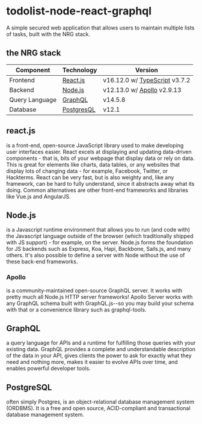 # todolist-node-react-graphql
A simple secured web application that allows users to maintain multiple lists of tasks, built with the NRG stack.

## the NRG stack

Component         | Technology                                | Version
---               | ---                                       | --- 
Frontend          | [React.js](https://reactjs.org/)          | v16.12.0 w/ [TypeScript](https://www.typescriptlang.org/) v3.7.2 
Backend           | [Node.js](https://nodejs.org/en/)         | v12.13.0 w/ [Apollo](https://www.apollographql.com/docs/apollo-server/) v2.9.13
Query Language    | [GraphQL](https://graphql.org/)           | v14.5.8
Database          | [PostgresQL](https://www.postgresql.org//)| v12.1                             

## react.js 
is a front-end, open-source JavaScript library used to make developing user interfaces easier. React excels at displaying and updating data-driven components - that is, bits of your webpage that display data or rely on data. This is great for elements like charts, data tables, or any websites that display lots of changing data - for example, Facebook, Twitter, or Hackterms. React can be very fast, but is also weighty and, like any framework, can be hard to fully understand, since it abstracts away what its doing. Common alternatives are other front-end frameworks and libraries like Vue.js and AngularJS.

## Node.js 
is a Javascript runtime environment that allows you to run (and code with) the Javascript language outside of the browser (which traditionally shipped with JS support) - for example, on the server. Node.js forms the foundation for JS backends such as Express, Koa, Hapi, Backbone, Sails.js, and many others. It's also possible to define a server with Node without the use of these back-end frameworks.

### Apollo
is a community-maintained open-source GraphQL server. It works with pretty much all Node.js HTTP server frameworks! Apollo Server works with any GraphQL schema built with GraphQL.js--so you may build your schema with that or a convenience library such as graphql-tools.

## GraphQL
a query language for APIs and a runtime for fulfilling those queries with your existing data. GraphQL provides a complete and understandable description of the data in your API, gives clients the power to ask for exactly what they need and nothing more, makes it easier to evolve APIs over time, and enables powerful developer tools.

## PostgreSQL
often simply Postgres, is an object-relational database management system (ORDBMS). It is a free and open source, ACID-compliant and transactional database management system.
